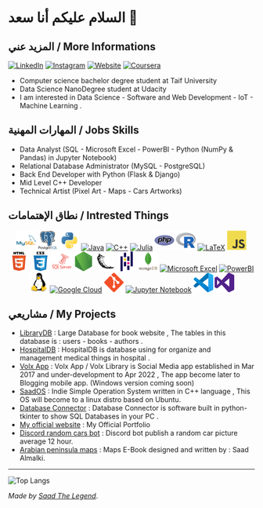 # السلام عليكم أنا سعد 👋

## المزيد عني / More Informations
[![LinkedIn](https://img.shields.io/badge/LinkedIn-%230077B5.svg?style=for-the-badge&logo=linkedin&logoColor=white)](https://www.linkedin.com/in/saadalmalki711/)
[![Instagram](https://img.shields.io/badge/Instagram-%23E4405F.svg?style=for-the-badge&logo=instagram&logoColor=white)](https://www.instagram.com/creator_sai711)
[![Website](https://img.shields.io/badge/Website-%2312100E.svg?style=for-the-badge&logo=google-chrome&logoColor=white)](https://saadthelegend.com)
[![Coursera](https://img.shields.io/badge/Coursera-%23007CFF.svg?style=for-the-badge&logo=Coursera&logoColor=white)](https://www.coursera.org/learner/saadalmalki711)



- Computer science bachelor degree student at Taif University
- Data Science NanoDegree student at Udacity
- I am interested in Data Science - Software and Web Development - IoT - Machine Learning .

## المهارات المهنية / Jobs Skills
- Data Analyst (SQL - Microsoft Excel - PowerBI - Python (NumPy & Pandas) in Jupyter Notebook)
- Relational Database Administrator (MySQL - PostgreSQL)
- Back End Developer with Python (Flask & Django)
- Mid Level C++ Developer
- Technical Artist (Pixel Art - Maps - Cars Artworks)

## نطاق الإهتمامات / Intrested Things

<p align="center">
    <a href="https://www.mysql.com/" target="_blank"> <img src="https://raw.githubusercontent.com/devicons/devicon/master/icons/mysql/mysql-original-wordmark.svg" alt="MySQL" width="40" height="40" /></a>
    <a href="https://www.postgresql.org/" target="_blank"> <img src="https://raw.githubusercontent.com/devicons/devicon/master/icons/postgresql/postgresql-original-wordmark.svg" alt="PostgreSQL" width="40" height="40" /></a>
    <a href="https://www.python.org/" target="_blank"> <img src="https://raw.githubusercontent.com/devicons/devicon/master/icons/python/python-original.svg" alt="Python" width="40" height="40" /></a>
    <a href="https://www.java.com/" target="_blank"> <img src="https://cdn.jsdelivr.net/gh/devicons/devicon/icons/java/java-original.svg" alt="Java" width="40" height="40" /></a>
    <a href="https://isocpp.org/" target="_blank"> <img src="https://upload.wikimedia.org/wikipedia/commons/thumb/1/18/ISO_C%2B%2B_Logo.svg/240px-ISO_C%2B%2B_Logo.svg.png" alt="C++" width="40" height="45" /></a>
    <a href="https://julialang.org/" target="_blank"> <img src="https://upload.wikimedia.org/wikipedia/commons/1/1f/Julia_Programming_Language_Logo.svg" alt="Julia" width="40" height="40" /></a>
    <a href="https://www.php.net/" target="_blank"> <img src="https://raw.githubusercontent.com/devicons/devicon/master/icons/php/php-original.svg" alt="PHP" width="40" height="40" /></a>
    <a href="https://www.r-project.org/" target="_blank"> <img src="https://raw.githubusercontent.com/devicons/devicon/master/icons/r/r-original.svg" alt="R Language" width="40" height="40" /></a>
    <a href="https://www.latex-project.org/" target="_blank"> <img src="https://upload.wikimedia.org/wikipedia/commons/9/92/LaTeX_logo.svg" alt="LaTeX" width="70" height="40" /></a>
    <a href="https://www.javascript.com/" target="_blank"> <img src="https://raw.githubusercontent.com/devicons/devicon/master/icons/javascript/javascript-original.svg" alt="JavaScript" width="40" height="40" /></a>
    <a href="https://developer.mozilla.org/en-US/docs/Web/Guide/HTML/HTML5" target="_blank"> <img src="https://raw.githubusercontent.com/devicons/devicon/master/icons/html5/html5-original-wordmark.svg" alt="HTML" width="40" height="40" /></a>
    <a href="https://developer.mozilla.org/en-US/docs/Web/CSS" target="_blank"> <img src="https://raw.githubusercontent.com/devicons/devicon/master/icons/css3/css3-original-wordmark.svg" alt="CSS" width="40" height="40" /></a>
    <a href="https://www.microsoft.com/en-us/sql-server" target="_blank"> <img src="https://raw.githubusercontent.com/devicons/devicon/master/icons/microsoftsqlserver/microsoftsqlserver-plain-wordmark.svg" alt="SQL Server" width="40" height="40" /></a>
    <a href="https://nodejs.org/" target="_blank"> <img src="https://raw.githubusercontent.com/devicons/devicon/master/icons/nodejs/nodejs-original.svg" alt="Node.js" width="40" height="40" /></a>
    <a href="https://flask.palletsprojects.com/" target="_blank"> <img src="https://raw.githubusercontent.com/devicons/devicon/master/icons/flask/flask-original.svg" alt="Flask" width="40" height="40" /></a>
    <a href="https://pandas.pydata.org/" target="_blank"> <img src="https://raw.githubusercontent.com/devicons/devicon/2ae2a900d2f041da66e950e4d48052658d850630/icons/pandas/pandas-original.svg" alt="Pandas" width="40" height="40" /></a>
    <a href="https://www.mongodb.com/" target="_blank"> <img src="https://raw.githubusercontent.com/devicons/devicon/master/icons/mongodb/mongodb-original-wordmark.svg" alt="MongoDB" width="40" height="40" /></a>
    <a href="https://www.microsoft.com/en/microsoft-365/excel" target="_blank"> <img src="https://upload.wikimedia.org/wikipedia/commons/thumb/3/34/Microsoft_Office_Excel_%282019%E2%80%93present%29.svg/1200px-Microsoft_Office_Excel_%282019%E2%80%93present%29.svg.png" alt="Microsoft Excel" width="40" height="40" /></a>
    <a href="https://www.microsoft.com/en-us/power-platform/products/power-bi" target="_blank"> <img src="https://logohistory.net/wp-content/uploads/2023/05/Power-BI-Symbol.png" alt="PowerBI" width="80" height="40" /></a
    <a href="https://www.linux.org/" target="_blank"> <img src="https://raw.githubusercontent.com/devicons/devicon/master/icons/linux/linux-original.svg" alt="Linux" width="40" height="40" /></a>
    <a href="https://cloud.google.com/" target="_blank"> <img src="https://upload.wikimedia.org/wikipedia/commons/5/51/Google_Cloud_logo.svg" alt="Google Cloud" width="70" height="50" /></a>
    <a href="https://git-scm.com/" target="_blank"> <img src="https://raw.githubusercontent.com/devicons/devicon/master/icons/git/git-original.svg" alt="Git" width="40" height="40" /></a>
    <a href="https://jupyter.org/" target="_blank"> <img src="https://upload.wikimedia.org/wikipedia/commons/thumb/3/38/Jupyter_logo.svg/1767px-Jupyter_logo.svg.png" alt="Jupyter Notebook" width="40" height="40" /></a>
    <a href="https://code.visualstudio.com/" target="_blank"> <img src="https://raw.githubusercontent.com/devicons/devicon/master/icons/vscode/vscode-original.svg" alt="VS Code" width="40" height="40" /></a>
    <a href="https://visualstudio.microsoft.com/" target="_blank"> <img src="https://raw.githubusercontent.com/devicons/devicon/master/icons/visualstudio/visualstudio-plain.svg" alt="Visual Studio" width="40" height="40" /></a>
</p>



## مشاريعي / My Projects
- [LibraryDB](https://github.com/Saad711T/LibraryDB) : Large Database for book website , The tables in this database is : users - books - authors .
- [HospitalDB](https://github.com/Saad711T/HospitalDB) : HospitalDB is database using for organize and management medical things in hospital .
- [Volx App](https://blockelteam.itch.io/volx-library) : Volx App / Volx Library is Social Media app established in Mar 2017 and under-development to Apr 2022 , The app become later to Blogging mobile app. (Windows version coming soon)
- [SaadOS](https://github.com/Saad711T/SaadOS) : Indie Simple Operation System written in C++ language , This OS will become to a linux distro based on Ubuntu.
- [Database Connector](https://github.com/Saad711T/DatabaseConnector) : Database Connector is software built in python-tkinter to show SQL Databases in your PC .
- [My official website](https://saadthelegend.com) : My Official Portfolio
- [Discord random cars bot](https://github.com/Saad711T/randomcars) : Discord bot publish a random car picture average 12 hour.
- [Arabian peninsula maps](https://saadthelegend1.itch.io/arabianpeninsulamaps) : Maps E-Book designed and written by : Saad Almalki.




---

![Top Langs](https://github-readme-stats.vercel.app/api/top-langs/?username=Saad711T&layout=pie&theme=synthwave&langs_count=20&size_weight=0.5&count_weight=0.5&hide=jupyter%20notebook)




*Made by [Saad The Legend](https://github.com/Saad711T)*.

